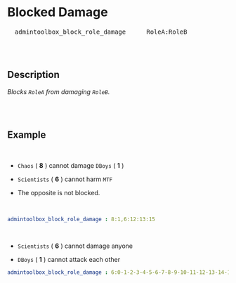 
# Blocked Damage

<kbd>  admintoolbox_block_role_damage  </kbd>  
<kbd>  RoleA:RoleB  </kbd>

<br>
<br>

## Description

*Blocks `RoleA` from damaging `RoleB`.*

<br>
<br>

## Example

<br>

- `Chaos` ( **8** ) cannot damage `DBoys` ( **1** )

- `Scientists` ( **6** ) cannot harm `MTF`

- The opposite is not blocked.

<br>

```yaml
admintoolbox_block_role_damage : 8:1,6:12:13:15
```

<br>

- `Scientists` ( **6** ) cannot damage anyone

- `DBoys` ( **1** ) cannot attack each other

```yaml
admintoolbox_block_role_damage : 6:0-1-2-3-4-5-6-7-8-9-10-11-12-13-14-15-16-17,1:1
```

<br>